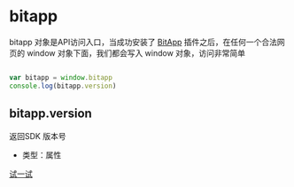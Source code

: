 # bitapp

bitapp 对象是API访问入口，当成功安装了 [BitApp](https://www.bitapp.pro/) 插件之后，在任何一个合法网页的 window 对象下面，我们都会写入 window 对象，访问非常简单

```js

var bitapp = window.bitapp
console.log(bitapp.version)

```

## bitapp.version
返回SDK 版本号
- 类型：属性

[试一试](http://localhost:3001/playground?code=bitapp.version)